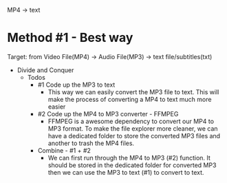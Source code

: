 MP4 → text

# Method #1 - Best way

Target: from Video File(MP4) → Audio File(MP3) → text file/subtitles(txt)

- Divide and Conquer
  - Todos
    - #1 Code up the MP3 to text
      - This way we can easily convert the MP3 file to text. This will make the process of converting a MP4 to text much more easier
    - #2 Code up the MP4 to MP3 converter - FFMPEG
      - FFMPEG is a awesome dependency to convert our MP4 to MP3 format. To make the file explorer more cleaner, we can have a dedicated folder to store the converted MP3 files and another to trash the MP4 files.
    - Combine - #1 + #2
      - We can first run through the MP4 to MP3 (#2) function. It should be stored in the dedicated folder for converted MP3 then we can use the MP3 to text (#1) to convert to text.

